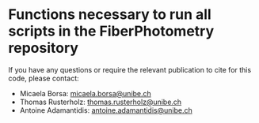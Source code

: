# Functions necessary to run all scripts in the FiberPhotometry repository
If you have any questions or require the relevant publication to cite for this code, please contact:
- Micaela Borsa: micaela.borsa@unibe.ch
- Thomas Rusterholz: thomas.rusterholz@unibe.ch
- Antoine Adamantidis: antoine.adamantidis@unibe.ch
